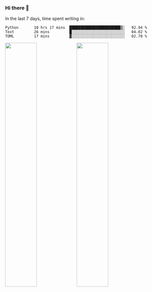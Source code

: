 ### Hi there 👋

In the last 7 days, time spent writing in:

<!--START_SECTION:waka-->
```text
Python       10 hrs 17 mins  ███████████████████████▒░   92.94 % 
Text         26 mins         █░░░░░░░░░░░░░░░░░░░░░░░░   04.02 % 
TOML         17 mins         ▓░░░░░░░░░░░░░░░░░░░░░░░░   02.70 % 
```
<!--END_SECTION:waka-->

<img src="https://wakatime.com/share/@jimtje/5d0c92de-08f8-4a72-8f2f-6a9693d1e318.svg" width=45% height=45%> <img src="https://wakatime.com/share/@jimtje/501498ae-bda5-4da7-a89d-b40bcdd5556d.svg" width=45% height=45%>
